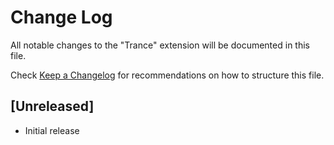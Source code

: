 # Change Log

All notable changes to the "Trance" extension will be documented in this file.

Check [Keep a Changelog](http://keepachangelog.com/) for recommendations on how to structure this file.

## [Unreleased]

- Initial release
